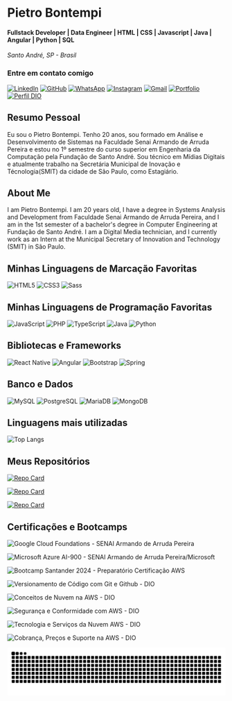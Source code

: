 # Pietro Bontempi
#### Fullstack Developer | Data Engineer | HTML | CSS | Javascript | Java | Angular | Python | SQL

<i>Santo André, SP - Brasil</i>

### Entre em contato comigo
[![LinkedIn](https://img.shields.io/badge/LinkedIn-0077B5?style=for-the-badge&logo=linkedin&logoColor=white)](https://www.linkedin.com/in/pietro-bontempi-67ba571b8/)
[![GitHub](https://img.shields.io/badge/GitHub-100000?style=for-the-badge&logo=github&logoColor=white)](https://github.com/pietro-bontempi-dev)
[![WhatsApp](https://img.shields.io/badge/WhatsApp-25D366?style=for-the-badge&logo=whatsapp&logoColor=white)](https://wa.me/5511930962004)
[![Instagram](https://img.shields.io/badge/Instagram-%23E4405F.svg?style=for-the-badge&logo=Instagram&logoColor=white)](https://www.instagram.com/pietroo_bontempi/?next=%2F)
[![Gmail](https://img.shields.io/badge/Gmail-333333?style=for-the-badge&logo=gmail&logoColor=red)](mailto:pietro.bontempi14@gmail.com)
[![Portfolio](https://img.shields.io/badge/Portfolio-FF5722?style=for-the-badge&logo=todoist&logoColor=white)](https://pietro-bontempi-dev.github.io/Curriculo/)
[![Perfil DIO](https://img.shields.io/badge/-Meu%20Perfil%20na%20DIO-FF0000?style=for-the-badge&logo=gitbook&logoColor=white)](https://www.dio.me/users/pietro_bontempi14)

## Resumo Pessoal
Eu sou o Pietro Bontempi. Tenho 20 anos, sou formado em Análise e Desenvolvimento de Sistemas na Faculdade Senai Armando de Arruda Pereira e estou no 1º semestre do curso superior em Engenharia da Computação pela Fundação de Santo André. Sou técnico em Mídias Digitais e atualmente trabalho na Secretária Municipal de Inovação e Técnologia(SMIT) da cidade de São Paulo, como Estagiário.

## About Me
I am Pietro Bontempi. I am 20 years old, I have a degree in Systems Analysis and Development from Faculdade Senai Armando de Arruda Pereira, and I am in the 1st semester of a bachelor's degree in Computer Engineering at Fundação de Santo André. I am a Digital Media technician, and I currently work as an Intern at the Municipal Secretary of Innovation and Technology (SMIT) in São Paulo.

## Minhas Linguagens de Marcação Favoritas
![HTML5](https://img.shields.io/badge/HTML5-E34F26?style=for-the-badge&logo=html5&logoColor=white)
	![CSS3](https://img.shields.io/badge/CSS3-1572B6?style=for-the-badge&logo=css3&logoColor=white)
	![Sass](https://img.shields.io/badge/Sass-000?style=for-the-badge&logo=sass)

## Minhas Linguagens de Programação Favoritas
![JavaScript](https://img.shields.io/badge/JavaScript-F7DF1E?style=for-the-badge&logo=javascript&logoColor=black)
![PHP](https://img.shields.io/badge/PHP-777BB4?style=for-the-badge&logo=php&logoColor=white)
![TypeScript](https://img.shields.io/badge/TypeScript-007ACC?style=for-the-badge&logo=typescript&logoColor=white)
![Java](https://img.shields.io/badge/java-%23ED8B00.svg?style=for-the-badge&logo=openjdk&logoColor=white)
![Python](https://img.shields.io/badge/python-3670A0?style=for-the-badge&logo=python&logoColor=ffdd54)

## Bibliotecas e Frameworks
![React Native](https://img.shields.io/badge/React_Native-20232A?style=for-the-badge&logo=react&logoColor=61DAFB)
![Angular](https://img.shields.io/badge/Angular-DD0031?style=for-the-badge&logo=angular&logoColor=white)
![Bootstrap](https://img.shields.io/badge/-boostrap-0D1117?style=for-the-badge&logo=bootstrap&labelColor=0D1117)
![Spring](https://img.shields.io/badge/spring-%236DB33F.svg?style=for-the-badge&logo=spring&logoColor=white)

## Banco e Dados
![MySQL](https://img.shields.io/badge/MySQL-00000F?style=for-the-badge&logo=mysql&logoColor=white)
![PostgreSQL](https://img.shields.io/badge/PostgreSQL-000?style=for-the-badge&logo=postgresql)
![MariaDB](https://img.shields.io/badge/MariaDB-003545?style=for-the-badge&logo=mariadb&logoColor=white)
![MongoDB](https://img.shields.io/badge/MongoDB-%234ea94b.svg?style=for-the-badge&logo=mongodb&logoColor=white)

## Linguagens mais utilizadas

![Top Langs](https://github-readme-stats-git-masterrstaa-rickstaa.vercel.app/api/top-langs/?username=pietro-bontempi-dev&layout=compact&bg_color=000&border_color=30A3DC&title_color=E94D5F&text_color=FFF)

## Meus Repositórios
[![Repo Card](https://github-readme-stats.vercel.app/api/pin/?username=pietro-bontempi-dev&repo=twitter_clone&bg_color=000&border_color=30A3DC&show_icons=true&icon_color=30A3DC&title_color=E94D5F&text_color=FFF)](https://github.com/pietro-bontempi-dev/twitter_clone)

[![Repo Card](https://github-readme-stats.vercel.app/api/pin/?username=pietro-bontempi-dev&repo=Projeto-Spotify&bg_color=000&border_color=30A3DC&show_icons=true&icon_color=30A3DC&title_color=E94D5F&text_color=FFF)](https://github.com/pietro-bontempi-dev/Projeto-Spotify)

[![Repo Card](https://github-readme-stats.vercel.app/api/pin/?username=pietro-bontempi-dev&repo=Curriculo&bg_color=000&border_color=30A3DC&show_icons=true&icon_color=30A3DC&title_color=E94D5F&text_color=FFF)](https://github.com/pietro-bontempi-dev/Curriculo)

## Certificações e Bootcamps

![Google Cloud Foundations - SENAI Armando de Arruda Pereira](https://img.shields.io/badge/Google_Cloud_Foundations-FF0000?style=for-the-badge&logo=google-cloud&logoColor=white)

![Microsoft Azure AI-900 - SENAI Armando de Arruda Pereira/Microsoft](https://img.shields.io/badge/Microsoft_Azure_AI--900-0078D4?style=for-the-badge&logo=microsoft-azure&logoColor=white)

![Bootcamp Santander 2024 - Preparatório Certificação AWS](https://img.shields.io/badge/Bootcamp_Santander_2024_--_Preparatório_Certificação_AWS-00800?style=for-the-badge&logo=amazon&logoColor=white)

![Versionamento de Código com Git e Github - DIO](https://img.shields.io/badge/Versionamento_de_Código_com_Git_e_Github-FFA500?style=for-the-badge&logo=github&logoColor=white)

![Conceitos de Nuvem na AWS - DIO](https://img.shields.io/badge/Conceitos_de_Nuvem_na_AWS-FF0000?style=for-the-badge&logo=amazon&logoColor=white)

![Segurança e Conformidade com AWS - DIO](https://img.shields.io/badge/Segurança_e_Conformidade_com_AWS-0078D4?style=for-the-badge&logo=amazon&logoColor=white)

![Tecnologia e Serviços da Nuvem AWS - DIO](https://img.shields.io/badge/Tecnologia_e_Serviços_da_Nuvem_AWS-00800?style=for-the-badge&logo=amazon&logoColor=white)

![Cobrança, Preços e Suporte na AWS - DIO](https://img.shields.io/badge/Cobrança,_Preços_e_Suporte_na_AWS-FFA500?style=for-the-badge&logo=amazon&logoColor=white)

<picture align="center">
  <source media="(prefers-color-scheme: dark)" srcset="https://raw.githubusercontent.com/pietro-bontempi-dev/pietro-bontempi-dev/output/github-contribution-grid-snake-dark.svg">
  <source media="(prefers-color-scheme: light)" srcset="https://raw.githubusercontent.com/pietro-bontempi-dev/pietro-bontempi-dev/output/github-contribution-grid-snake-dark.svg">
  <img align="center" alt="github contribution grid snake animation" src="https://raw.githubusercontent.com/pietro-bontempi-dev/pietro-bontempi-dev/output/github-contribution-grid-snake.svg">
</picture>

